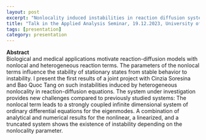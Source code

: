 ```yaml
---
layout: post
excerpt: "Nonlocality induced instabilities in reaction diffusion systems" 
title: "Talk in the Applied Analysis Seminar, 19.12.2023, University of Graz, Austria"
tags: [presentation]
category: presentation
---
```


<b>Abstract</b><br>
Biological and medical applications motivate reaction-diffusion models with nonlocal and heterogeneous reaction terms. The parameters of the nonlocal terms influence the stability of stationary states from stable behavior to instability.
I present the first results of a joint project with Cinzia Soresina and Bao Quoc Tang on such instabilities induced by heterogeneous nonlocality in reaction-diffusion equations. The system under investigation provides new challenges compared to previously studied systems: The nonlocal term leads to a strongly coupled infinite dimensional system of ordinary differential equations for the eigenmodes. A combination of analytical and numerical results for the nonlinear, a linearized, and a truncated system shows the existence of instability depending on the nonlocality parameter. 
